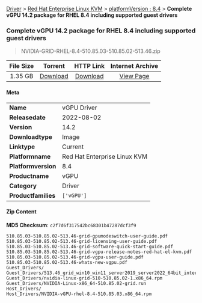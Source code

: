 
[Driver](/README.md)  >  [Red Hat Enterprise Linux KVM](/index/Driver/Red_Hat_Enterprise_Linux_KVM.md)  >  [platformVersion : 8.4](/index/Driver/Red_Hat_Enterprise_Linux_KVM/8.4.md)  >  **Complete vGPU 14.2 package for RHEL 8.4 including supported guest drivers**


###    Complete vGPU 14.2 package for RHEL 8.4 including supported guest drivers

> NVIDIA-GRID-RHEL-8.4-510.85.03-510.85.02-513.46.zip   


| **File Size** | **Torrent**  | **HTTP Link** | **Internet Archive** |
|:-------------:|:------------:|:-------------:|:--------------------:|
| 1.35 GB |  [Download](https://archive.org/download/nvgpu_NVIDIA-GRID-RHEL-8.4-510.85.03-510.85.02-513.46.zip/nvgpu_NVIDIA-GRID-RHEL-8.4-510.85.03-510.85.02-513.46.zip_archive.torrent)       | [Download](https://archive.org/compress/nvgpu_NVIDIA-GRID-RHEL-8.4-510.85.03-510.85.02-513.46.zip) | [View Page](https://archive.org/details/nvgpu_NVIDIA-GRID-RHEL-8.4-510.85.03-510.85.02-513.46.zip)       |

#### Meta

<table>
<tr><td><strong>Name</strong></td><td>vGPU Driver</td></tr>
<tr><td><strong>Releasedate</strong></td><td>2022-08-02</td></tr>
<tr><td><strong>Version</strong></td><td>14.2</td></tr>
<tr><td><strong>Downloadtype</strong></td><td>Image</td></tr>
<tr><td><strong>Linktype</strong></td><td>Current</td></tr>
<tr><td><strong>Platformname</strong></td><td>Red Hat Enterprise Linux KVM</td></tr>
<tr><td><strong>Platformversion</strong></td><td>8.4</td></tr>
<tr><td><strong>Productname</strong></td><td>vGPU</td></tr>
<tr><td><strong>Category</strong></td><td>Driver</td></tr>
<tr><td><strong>Productfamilies</strong></td><td><code>['vGPU']</code></td></tr>
</table>

#### Zip Content

**MD5 Checksum**: `c2f7d6f317542bc68301b47287dcf3f9`

```text
510.85.03-510.85.02-513.46-grid-gpumodeswitch-user-guide.pdf
510.85.03-510.85.02-513.46-grid-licensing-user-guide.pdf
510.85.03-510.85.02-513.46-grid-software-quick-start-guide.pdf
510.85.03-510.85.02-513.46-grid-vgpu-release-notes-red-hat-el-kvm.pdf
510.85.03-510.85.02-513.46-grid-vgpu-user-guide.pdf
510.85.03-510.85.02-513.46-whats-new-vgpu.pdf
Guest_Drivers/
Guest_Drivers/513.46_grid_win10_win11_server2019_server2022_64bit_international.exe
Guest_Drivers/nvidia-linux-grid-510-510.85.02-1.x86_64.rpm
Guest_Drivers/NVIDIA-Linux-x86_64-510.85.02-grid.run
Host_Drivers/
Host_Drivers/NVIDIA-vGPU-rhel-8.4-510.85.03.x86_64.rpm
```